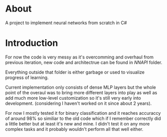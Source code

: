 # About

A project to implement neural networks from scratch in C# 

# Introduction

For now the code is very messy as it's overcomming and overhaul from previous iteration, new code and architectrue can be found in *NNAPI* folder.

Everything outside that folder is either garbage or used to visualize progress of learning.

Current implementation only consists of dense MLP layers but the whole point of the overaul was to bring more different layers into play as well as add much more low-level customization so it's still very early into development. (considering I haven't worked on it since about 2 years).

For now I mostly tested it for binary classification and it reaches accuraccy of around 98% so similiar to the old code which if I remember correctly did a little better but at least it's new and mine.
I didn't test it on any more complex tasks and it probably wouldn't perform all that well either.
